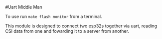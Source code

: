 #Uart Middle Man

To use run `make flash monitor` from a terminal.

This module is designed to connect two esp32s together via uart, reading CSI data from one and fowarding it to a server from another.